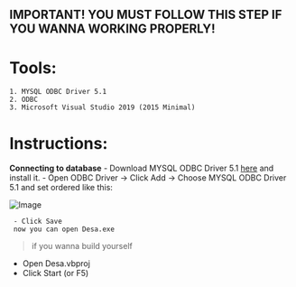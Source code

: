 ## IMPORTANT! YOU MUST FOLLOW THIS STEP IF YOU WANNA WORKING PROPERLY!

# Tools:
    1. MYSQL ODBC Driver 5.1
    2. ODBC
    3. Microsoft Visual Studio 2019 (2015 Minimal)

# Instructions:
**Connecting to database**
     - Download MYSQL ODBC Driver 5.1 [here](https://dev.mysql.com/downloads/connector/odbc/) and install it.
     - Open ODBC Driver -> Click Add -> Choose MYSQL ODBC Driver 5.1 and set ordered like this:
     
![Image](https://i.imgur.com/93yc3e5.png)
    
     - Click Save
     now you can open Desa.exe
> if you wanna build yourself

- Open Desa.vbproj
- Click Start (or F5)
